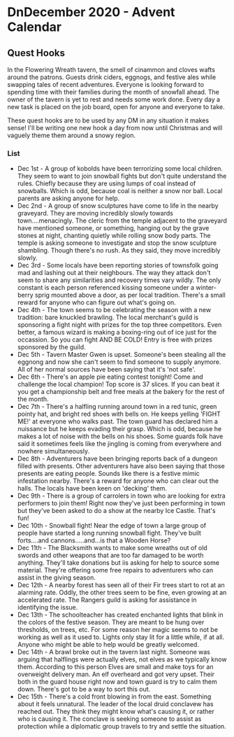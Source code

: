 # DnDecember 2020 - Advent Calendar
## Quest Hooks

In the Flowering Wreath tavern, the smell of cinammon and cloves wafts around the patrons. Guests drink ciders, eggnogs, and festive ales while swapping 
tales of recent adventures. Everyone is looking forward to spending time with their families during the month of snowfall ahead. The owner of the tavern
is yet to rest and needs some work done. Every day a new task is placed on the job board, open for anyone and everyone to take. 

These quest hooks are to be used by any DM in any situation it makes sense! I'll be writing one new hook a day from now until Christmas and will vaguely
theme them around a snowy region.

### List

* Dec 1st - A group of kobolds have been terrorizing some local children. They seem to want to join snowball fights but don't quite understand the rules. 
Chiefly because they are using lumps of coal instead of snowballs. Which is odd, because coal is neither a snow nor ball. Local parents are asking
anyone for help.
* Dec 2nd - A group of snow sculptures have come to life in the nearby graveyard. They are moving incredibly slowly towards town....menacingly. The
cleric from the temple adjacent to the graveyard have mentioned someone, or something, hanging out by the grave stones at night, chanting quietly
while rolling snow body parts. The temple is asking someone to investigate and stop the snow sculpture shambling. Though there's no rush. As they said,
they move incredibly slowly.
* Dec 3rd - Some locals have been reporting stories of townsfolk going mad and lashing out at their neighbours. The way they attack don't seem to share
any similarities and recovery times vary wildly. The only constant is each person referenced kissing someone under a winter-berry sprig mounted above a door,
as per local tradition. There's a small reward for anyone who can figure out what's going on.
* Dec 4th - The town seems to be celebrating the season with a new tradition: bare knuckled brawling. The local merchant's guild is sponsoring a fight night with prizes for the top three competitors. Even better, a famous wizard is making a boxing-ring out of ice just for the occassion. So you can fight AND BE COLD! Entry is free with prizes sponsored by the guild.
* Dec 5th - Tavern Master Gwen is upset. Someone's been stealing all the eggnong and now she can't seem to find someone to supply anymore. All of her normal sources have been saying that it's 'not safe'.
* Dec 6th - There's an apple pie eating contest tonight! Come and challenge the local champion! Top score is 37 slices. If you can beat it you get a championship belt and free meals at the bakery for the rest of the month.
* Dec 7th - There's a halfling running around town in a red tunic, green pointy hat, and bright red shoes with bells on. He keeps yelling 'FIGHT ME!' at everyone who walks past. The town guard has declared him a nuissance but he keeps evading their grasp. Which is odd, because he makes a lot of noise with the bells on his shoes. Some guards folk have said it sometimes feels like the jingling is coming from everywhere and nowhere simultaneously.
* Dec 8th - Adventurers have been bringing reports back of a dungeon filled with presents. Other adventurers have also been saying that those presents are eating people. Sounds like there is a festive mimic infestation nearby. There's a reward for anyone who can clear out the halls. The locals have been keen on 'decking' them.
* Dec 9th - There is a group of carrolers in town who are looking for extra performers to join them! Right now they've just been performing in town but they've been asked to do a show at the nearby Ice Castle. That's fun! 
* Dec 10th - Snowball fight! Near the edge of town a large group of people have started a long running snowball fight. They've built forts....and cannons.....and...is that a Wooden Horse?
* Dec 11th - The Blacksmith wants to make some wreaths out of old swords and other weapons that are too far damaged to be worth anything. They'll take donations but iis asking for help to source some material. They're offering some free repairs to adventurers who can assist in the giving season.
* Dec 12th - A nearby forest has seen all of their Fir trees start to rot at an alarming rate. Oddly, the other trees seem to be fine, even growing at an accelerated rate. The Rangers guild is asking for assistance in identifying the issue.
* Dec 13th - The schoolteacher has created enchanted lights that blink in the colors of the festive season. They are meant to be hung over thresholds, on trees, etc. For some reason her magic seems to not be working as well as it used to. Lights only stay lit for a little while, if at all. Anyone who might be able to help would be greatly welcomed.
* Dec 14th - A brawl broke out in the tavern last night. Someone was arguing that halflings were actually elves, not elves as we typically know them. According to this person Elves are small and make toys for an overweight delivery man. An elf overheard and got very upset. Their both in the guard house right now and town guard is try to calm them down. There's got to be a way to sort this out.
* Dec 15th - There's a cold front blowing in from the east. Something about it feels unnatural. The leader of the local druid conclavew has reached out. They think they might know what's causing it, or rather who is causing it. The conclave is seeking someone to assist as protection while a diplomatic group travels to try and settle the situation.
